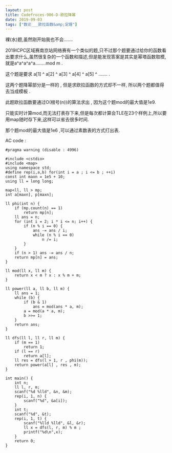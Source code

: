 ```yaml
---
layout: post
title: Codefroces-906-D-欧拉降幂
date: 2019-09-03
tags: ["数论___欧拉函数&amp;定理"]
---
```


<!-- wp:paragraph -->

裸(水)题,虽然刚开始我也不会.......

<!-- /wp:paragraph -->

<!-- wp:paragraph -->

2019ICPC区域赛南京站网络赛有一个类似的题,只不过那个题要通过给你的函数看出要求什么,虽然很复杂的一个函数和描述,但是能发现答案是其实是幂塔函数取模,就是a^a^a^a^a........mod m .

<!-- /wp:paragraph -->

<!-- wp:paragraph -->

这个题是要求 a[1] ^ a[2] ^ a[3] ^ a[4] ^ a[5] ^ ....... .

<!-- /wp:paragraph -->

<!-- wp:paragraph -->

这两个题降幂部分是一样的 , 但是求欧拉函数的方式却不一样, 所以两个题都值得去当成模板 . 

<!-- /wp:paragraph -->

<!-- wp:paragraph -->

此题欧拉函数要通过O(根号(n))的算法求出 , 因为这个题mod的最大值是1e9.

<!-- /wp:paragraph -->

<!-- wp:paragraph -->

只能实时计算mod,而无法打表存下来,但是每次都计算会TLE在23个样例上,所以要用map随时存下来,这样可以省去很多时间.

<!-- /wp:paragraph -->

<!-- wp:paragraph -->

那个题mod的最大值是1e6 ,可以通过素数表的方式打出表.

<!-- /wp:paragraph -->

<!-- wp:paragraph -->

AC code :

<!-- /wp:paragraph -->

<!-- wp:code -->

    #pragma warning (disable : 4996)

    #include <cstdio>
    #include <map>
    using namespace std;
    #define rep(i,a,b) for(int i = a ; i <= b ; ++i)
    const int maxn = 1e5 + 10;
    using ll = long long;

    map<ll, ll > mp;
    int a[maxn], p[maxn];

    ll phi(int n) {
        if (mp.count(n) == 1)
            return mp[n];
        ll ans = n;
        for (int i = 2; i * i <= n; i++) {
            if (n % i == 0) {
                ans -= ans / i;
                while (n % i == 0)
                    n /= i;
            }
        }
        if (n > 1) ans -= ans / n;
        return mp[n] = ans;
    }

    ll mod(ll x, ll m) {
        return x < m ? x : x % m + m;
    }

    ll power(ll a, ll b, ll m) {
        ll ans = 1;
        while (b) {
            if (b & 1)
                ans = mod(ans * a, m);
            a = mod(a * a, m);
            b >>= 1;
        }
        return ans;
    }

    ll dfs(ll l, ll r, ll m) {
        if (m == 1)
            return 1;
        if (l == r)
            return a[l];
        ll res = dfs(l + 1, r , phi(m));
        return power(a[l] , res , m);
    }

    int main() {
        int n;
        ll l, r, m;
        scanf("%d %lld", &n, &m);
        rep(i, 1, n) {
            scanf("%d", &a[i]);
        }
        int t;
        scanf("%d", &t);
        rep(i, 1, t) {
            scanf("%lld %lld", &l, &r);
            ll x = dfs(l, r, m) % m ;
            printf("%d\n",x);
        }
        return 0;
    }

<!-- /wp:code -->